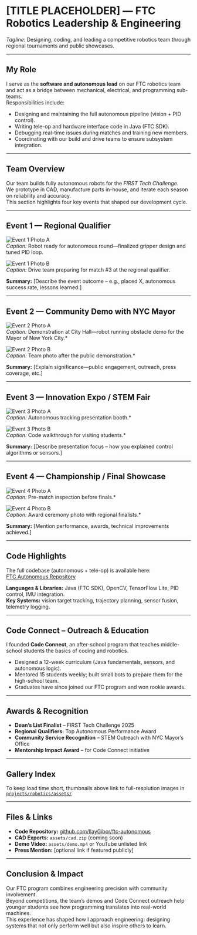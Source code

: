 # [TITLE PLACEHOLDER] — FTC Robotics Leadership & Engineering
*Tagline:* Designing, coding, and leading a competitive robotics team through regional tournaments and public showcases.

---

## My Role
I serve as the **software and autonomous lead** on our FTC robotics team and act as a bridge between mechanical, electrical, and programming sub-teams.  
Responsibilities include:
- Designing and maintaining the full autonomous pipeline (vision + PID control).  
- Writing tele-op and hardware interface code in Java (FTC SDK).  
- Debugging real-time issues during matches and training new members.  
- Coordinating with our build and drive teams to ensure subsystem integration.  

---

## Team Overview
Our team builds fully autonomous robots for the *FIRST Tech Challenge*.  
We prototype in CAD, manufacture parts in-house, and iterate each season on reliability and accuracy.  
This section highlights four key events that shaped our development cycle.

---

## Event 1 — Regional Qualifier
![Event 1 Photo A](./assets/event1a.jpg)  
*Caption:* Robot ready for autonomous round—finalized gripper design and tuned PID loop.

![Event 1 Photo B](./assets/event1b.jpg)  
*Caption:* Drive team preparing for match #3 at the regional qualifier.

**Summary:** [Describe the event outcome – e.g., placed X, autonomous success rate, lessons learned.]

---

## Event 2 — Community Demo with NYC Mayor
![Event 2 Photo A](./assets/event2a.jpg)  
*Caption:* Demonstration at City Hall—robot running obstacle demo for the Mayor of New York City.*

![Event 2 Photo B](./assets/event2b.jpg)  
*Caption:* Team photo after the public demonstration.*

**Summary:** [Explain significance—public engagement, outreach, press coverage, etc.]

---

## Event 3 — Innovation Expo / STEM Fair
![Event 3 Photo A](./assets/event3a.jpg)  
*Caption:* Autonomous tracking presentation booth.*

![Event 3 Photo B](./assets/event3b.jpg)  
*Caption:* Code walkthrough for visiting students.*

**Summary:** [Describe presentation focus – how you explained control algorithms or sensors.]

---

## Event 4 — Championship / Final Showcase
![Event 4 Photo A](./assets/event4a.jpg)  
*Caption:* Pre-match inspection before finals.*

![Event 4 Photo B](./assets/event4b.jpg)  
*Caption:* Award ceremony photo with regional finalists.*

**Summary:** [Mention performance, awards, technical improvements achieved.]

---

## Code Highlights
The full codebase (autonomous + tele-op) is available here:  
[FTC Autonomous Repository](https://github.com/IlayGibor/ftc-autonomous)  

**Languages & Libraries:** Java (FTC SDK), OpenCV, TensorFlow Lite, PID control, IMU integration.  
**Key Systems:** vision target tracking, trajectory planning, sensor fusion, telemetry logging.

---

## Code Connect – Outreach & Education
I founded **Code Connect**, an after-school program that teaches middle-school students the basics of coding and robotics.  
- Designed a 12-week curriculum (Java fundamentals, sensors, and autonomous logic).  
- Mentored 15 students weekly; built small bots to prepare them for the high-school team.  
- Graduates have since joined our FTC program and won rookie awards.  

---

## Awards & Recognition
- **Dean’s List Finalist** – FIRST Tech Challenge 2025  
- **Regional Qualifiers:** Top Autonomous Performance Award  
- **Community Service Recognition** – STEM Outreach with NYC Mayor’s Office  
- **Mentorship Impact Award** – for Code Connect initiative  

---

## Gallery Index
To keep load time short, thumbnails above link to full-resolution images in  
[`projects/robotics/assets/`](./assets/)  

---

## Files & Links
- **Code Repository:** [github.com/IlayGibor/ftc-autonomous](https://github.com/IlayGibor/ftc-autonomous)  
- **CAD Exports:** `assets/cad.zip` (coming soon)  
- **Demo Video:** `assets/demo.mp4` or YouTube unlisted link  
- **Press Mention:** [optional link if featured publicly]

---

## Conclusion & Impact
Our FTC program combines engineering precision with community involvement.  
Beyond competitions, the team’s demos and Code Connect outreach help younger students see how programming translates into real-world machines.  
This experience has shaped how I approach engineering: designing systems that not only perform well but also inspire others to learn.

